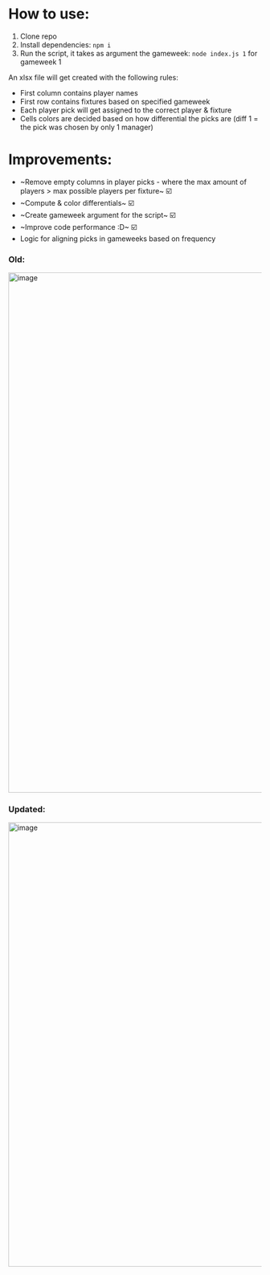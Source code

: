 # How to use:
1. Clone repo
2. Install dependencies:
`npm i`
3. Run the script, it takes as argument the gameweek:
`node index.js 1` for gameweek 1

An xlsx file will get created with the following rules:
- First column contains player names
- First row contains fixtures based on specified gameweek
- Each player pick will get assigned to the correct player & fixture
- Cells colors are decided based on how differential the picks are (diff 1 = the pick was chosen by only 1 manager)

# Improvements:
- ~Remove empty columns in player picks - where the max amount of players > max possible players per fixture~ ☑️
- ~Compute & color differentials~ ☑️
- ~Create gameweek argument for the script~ ☑️
- ~Improve code performance :D~ ☑️
- Logic for aligning picks in gameweeks based on frequency

### Old:
<img width="1036" alt="image" src="https://user-images.githubusercontent.com/24357659/209521843-b2434a49-160d-4901-a7b9-e655fd520048.png">

### Updated:
<img width="885" alt="image" src="https://user-images.githubusercontent.com/24357659/210437286-47b1c3fa-097f-4be8-a3e6-e399291b342e.png">
